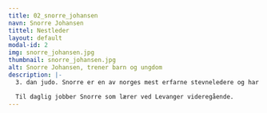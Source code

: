 ```yaml
---
title: 02_snorre_johansen
navn: Snorre Johansen
tittel: Nestleder
layout: default
modal-id: 2
img: snorre_johansen.jpg
thumbnail: snorre_johansen.jpg
alt: Snorre Johansen, trener barn og ungdom
description: |-
  3. dan judo. Snorre er en av norges mest erfarne stevneledere og har i nesten 20 år vært hovedtrener for Levanger Judoklubb.

  Til daglig jobber Snorre som lærer ved Levanger videregående.
---
```


